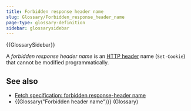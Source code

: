 ```yaml
---
title: Forbidden response header name
slug: Glossary/Forbidden_response_header_name
page-type: glossary-definition
sidebar: glossarysidebar
---
```


{{GlossarySidebar}}

A _forbidden response header name_ is an [HTTP header](/en-US/docs/Web/HTTP/Headers) name (`Set-Cookie`) that cannot be modified programmatically.

## See also

- [Fetch specification: forbidden response-header name](https://fetch.spec.whatwg.org/#forbidden-response-header-name)
- {{Glossary("Forbidden header name")}} (Glossary)
